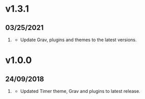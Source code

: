 # v1.3.1
## 03/25/2021

1. [](#bugfix)
    * Update Grav, plugins and themes to the latest versions.

# v1.0.0
## 24/09/2018

1. [](#new)
    * Updated Timer theme, Grav and plugins to latest release.